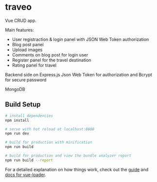 # traveo

Vue CRUD app. 

Main features:
- User registraction & login panel with JSON Web Token authorization
- Blog post panel
- Upload images
- Comments on blog post for login user
- Register panel for the travel destination
- Rating panel for travel


Backend side on Express.js
Json Web Token for authorization and Bcrypt for secure password

MongoDB 


## Build Setup

``` bash
# install dependencies
npm install

# serve with hot reload at localhost:8080
npm run dev

# build for production with minification
npm run build

# build for production and view the bundle analyzer report
npm run build --report
```

For a detailed explanation on how things work, check out the [guide](http://vuejs-templates.github.io/webpack/) and [docs for vue-loader](http://vuejs.github.io/vue-loader).
